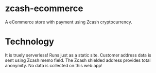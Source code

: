 # zcash-ecommerce
A eCommerce store with payment using Zcash cryptocurrency.

# Technology
It is truely serverless! Runs just as a static site. Customer address data is sent using Zcash memo field. The Zcash shielded address provides total anonymity. No data is collected on this web app! 

